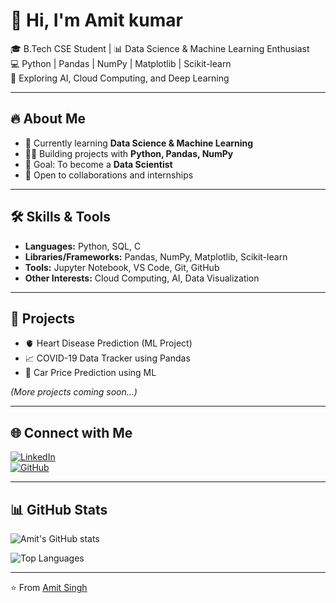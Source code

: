 # 👋 Hi, I'm Amit kumar  

🎓 B.Tech CSE Student | 📊 Data Science & Machine Learning Enthusiast  
💻 Python | Pandas | NumPy | Matplotlib | Scikit-learn  
🚀 Exploring AI, Cloud Computing, and Deep Learning  

---

## 🔥 About Me
- 🌱 Currently learning **Data Science & Machine Learning**  
- 🧑‍💻 Building projects with **Python, Pandas, NumPy**  
- 🎯 Goal: To become a **Data Scientist**  
- 🤝 Open to collaborations and internships  

---

## 🛠️ Skills & Tools
- **Languages:** Python, SQL, C  
- **Libraries/Frameworks:** Pandas, NumPy, Matplotlib, Scikit-learn  
- **Tools:** Jupyter Notebook, VS Code, Git, GitHub  
- **Other Interests:** Cloud Computing, AI, Data Visualization  

---

## 📂 Projects
- 🫀 Heart Disease Prediction (ML Project)  
- 📈 COVID-19 Data Tracker using Pandas  
- 🚗 Car Price Prediction using ML  

*(More projects coming soon...)*  

---

## 🌐 Connect with Me  

[![LinkedIn](https://img.shields.io/badge/LinkedIn-Connect-blue?style=for-the-badge&logo=linkedin)](https://www.linkedin.com/in/Amitsingh0011)  
[![GitHub](https://img.shields.io/badge/GitHub-Follow-black?style=for-the-badge&logo=github)](https://github.com/amit841216)  

---

## 📊 GitHub Stats  

![Amit's GitHub stats](https://github-readme-stats.vercel.app/api?username=amit841216&show_icons=true&theme=tokyonight)  

![Top Languages](https://github-readme-stats.vercel.app/api/top-langs/?username=amit841216&layout=compact&theme=tokyonight)  

---

⭐️ From [Amit Singh](https://github.com/amit841216)  
